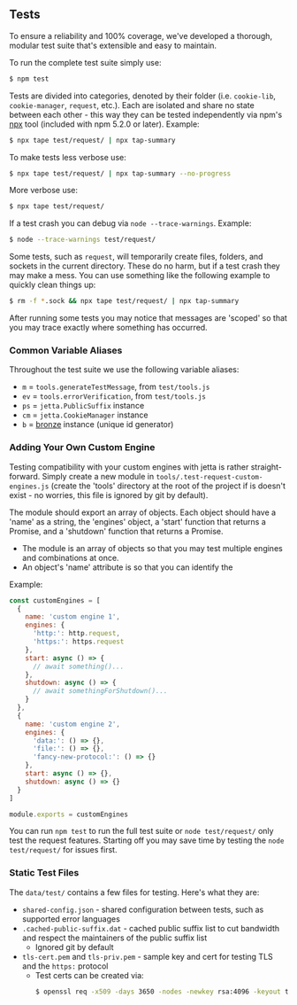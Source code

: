 ## Tests

To ensure a reliability and 100% coverage, we've developed a thorough, modular test suite that's extensible and easy to maintain.

To run the complete test suite simply use:
```sh
$ npm test
```

Tests are divided into categories, denoted by their folder (i.e. `cookie-lib`, `cookie-manager`, `request`, etc.). Each are isolated and share no state between each other - this way they can be tested independently via npm's [npx](https://medium.com/@maybekatz/introducing-npx-an-npm-package-runner-55f7d4bd282b) tool (included with npm 5.2.0 or later). Example:
```sh
$ npx tape test/request/ | npx tap-summary
```

To make tests less verbose use:
```sh
$ npx tape test/request/ | npx tap-summary --no-progress
```

More verbose use:
```sh
$ npx tape test/request/
```

If a test crash you can debug via `node --trace-warnings`. Example:
```sh
$ node --trace-warnings test/request/
```

Some tests, such as `request`, will temporarily create files, folders, and sockets in the current directory. These do no harm, but if a test crash they may make a mess. You can use something like the following example to quickly clean things up:
```sh
$ rm -f *.sock && npx tape test/request/ | npx tap-summary
```

After running some tests you may notice that messages are 'scoped' so that you may trace exactly where something has occurred.


### Common Variable Aliases

Throughout the test suite we use the following variable aliases:
- `m` = `tools.generateTestMessage`, from `test/tools.js`
- `ev` = `tools.errorVerification`, from `test/tools.js`
- `ps` = `jetta.PublicSuffix` instance
- `cm` = `jetta.CookieManager` instance
- `b` = [bronze](https://github.com/AltusAero/bronze) instance (unique id generator)


### Adding Your Own Custom Engine

Testing compatibility with your custom engines with jetta is rather straight-forward. Simply create a new module in `tools/.test-request-custom-engines.js` (create the 'tools' directory at the root of the project if is doesn't exist - no worries, this file is ignored by git by default).

The module should export an array of objects. Each object should have a 'name' as a string, the 'engines' object, a 'start' function that returns a Promise, and a 'shutdown' function that returns a Promise.

- The module is an array of objects so that you may test multiple engines and combinations at once.
- An object's 'name' attribute is so that you can identify the

Example:
```js
const customEngines = [
  {
    name: 'custom engine 1',
    engines: {
      'http:': http.request,
      'https:': https.request
    },
    start: async () => {
      // await something()...
    },
    shutdown: async () => {
      // await somethingForShutdown()...
    }
  },
  {
    name: 'custom engine 2',
    engines: {
      'data:': () => {},
      'file:': () => {},
      'fancy-new-protocol:': () => {}
    },
    start: async () => {},
    shutdown: async () => {}
  }
]

module.exports = customEngines
```

You can run `npm test` to run the full test suite or `node test/request/` only test the request features. Starting off you may save time by testing the `node test/request/` for issues first.


### Static Test Files

The `data/test/` contains a few files for testing. Here's what they are:
  - `shared-config.json` - shared configuration between tests, such as supported error languages
  - `.cached-public-suffix.dat` - cached public suffix list to cut bandwidth and respect the maintainers of the public suffix list
    - Ignored git by default
  - `tls-cert.pem` and `tls-priv.pem` - sample key and cert for testing TLS and the `https:` protocol
    - Test certs can be created via:
      ```sh
      $ openssl req -x509 -days 3650 -nodes -newkey rsa:4096 -keyout tls-priv.pem -out tls-cert.pem
      ```
